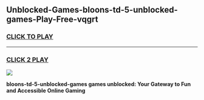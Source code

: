 
## Unblocked-Games-bloons-td-5-unblocked-games-Play-Free-vqgrt
<h3>
<a href="https://premium76.site?title=bloons-td-5-unblocked-games&ref=10A">CLICK TO PLAY</a></h3>
<hr>

<h3>
<a href="https://premium76.site?title=bloons-td-5-unblocked-games&ref=10A">CLICK 2 PLAY</a>
  
</h3>

<a href="https://premium76.site?title=bloons-td-5-unblocked-games&ref=10A"><img src="https://clearcache.store/games.png"></a>


**bloons-td-5-unblocked-games games unblocked: Your Gateway to Fun and Accessible Online Gaming**
